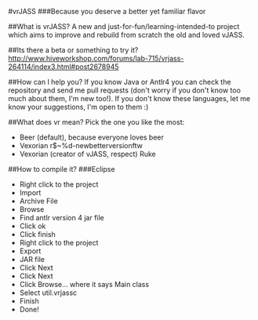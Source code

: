 #vrJASS
###Because you deserve a better yet familiar flavor

##What is vrJASS?
A new and just-for-fun/learning-intended-to project which aims 
to improve and rebuild from scratch the old and loved vJASS.

##Its there a beta or something to try it?
http://www.hiveworkshop.com/forums/lab-715/vrjass-264114/index3.html#post2678945

##How can I help you?
If you know Java or Antlr4 you can check the repository and send 
me pull requests (don't worry if you don't know too much about them, 
I'm new too!). If you don't know these languages, let me know your 
suggestions, I'm open to them :)

##What does vr mean?
Pick the one you like the most:

- Beer (default), because everyone loves beer
- Vexorian r$~%d-newbetterversionftw
- Vexorian (creator of vJASS, respect) Ruke

##How to compile it?
###Eclipse
- Right click to the project
- Import
- Archive File
- Browse
- Find antlr version 4 jar file
- Click ok
- Click finish
- Right click to the project
- Export
- JAR file
- Click Next
- Click Next
- Click Browse... where it says Main class
- Select util.vrjassc
- Finish
- Done!
